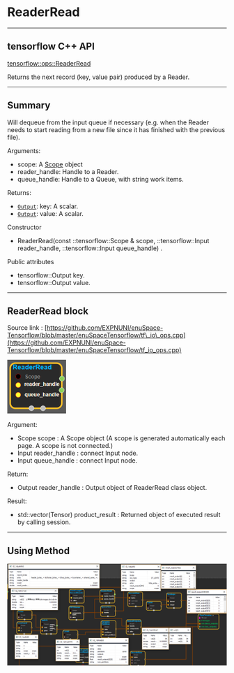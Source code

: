 # ReaderRead

---

## tensorflow C++ API

[tensorflow::ops::ReaderRead](https://www.tensorflow.org/versions/r1.3/api_docs/cc/class/tensorflow/ops/reader-read)

Returns the next record \(key, value pair\) produced by a Reader.

---

## Summary

Will dequeue from the input queue if necessary \(e.g. when the Reader needs to start reading from a new file since it has finished with the previous file\).

Arguments:

* scope: A [Scope](https://www.tensorflow.org/api_docs/cc/class/tensorflow/scope.html#classtensorflow_1_1_scope) object
* reader\_handle: Handle to a Reader.
* queue\_handle: Handle to a Queue, with string work items.

Returns:

* [`Output`](https://www.tensorflow.org/api_docs/cc/class/tensorflow/output.html#classtensorflow_1_1_output): key: A scalar.
* [`Output`](https://www.gitbook.com/book/expnuni/enuspacetensorflow/edit#): value: A scalar.

Constructor

* ReaderRead\(const ::tensorflow::Scope & scope, ::tensorflow::Input reader\_handle, ::tensorflow::Input queue\_handle\) .

Public attributes

* tensorflow::Output key.
* tensorflow::Output value.

---

## ReaderRead block

Source link : [https://github.com/EXPNUNI/enuSpace-Tensorflow/blob/master/enuSpaceTensorflow/tf\_io\_ops.cpp](https://github.com/EXPNUNI/enuSpace-Tensorflow/blob/master/enuSpaceTensorflow/tf_io_ops.cpp)

![](/assets/io_ReaderRead_Symbol.png)

Argument:

* Scope scope : A Scope object \(A scope is generated automatically each page. A scope is not connected.\)
* Input reader\_handle : connect  Input node.
* Input queue\_handle : connect  Input node.

Return:

* Output reader\_handle : Output object of ReaderRead class object.

Result:

* std::vector\(Tensor\) product\_result : Returned object of executed result by calling session.

---

## Using Method

![](/assets/io_FixedLengthRecordReader_Method.png)


